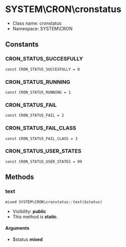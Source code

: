 SYSTEM\CRON\cronstatus
===============






* Class name: cronstatus
* Namespace: SYSTEM\CRON



Constants
----------


### CRON_STATUS_SUCCESFULLY

    const CRON_STATUS_SUCCESFULLY = 0





### CRON_STATUS_RUNNING

    const CRON_STATUS_RUNNING = 1





### CRON_STATUS_FAIL

    const CRON_STATUS_FAIL = 2





### CRON_STATUS_FAIL_CLASS

    const CRON_STATUS_FAIL_CLASS = 3





### CRON_STATUS_USER_STATES

    const CRON_STATUS_USER_STATES = 99







Methods
-------


### text

    mixed SYSTEM\CRON\cronstatus::text($status)





* Visibility: **public**
* This method is **static**.


#### Arguments
* $status **mixed**


